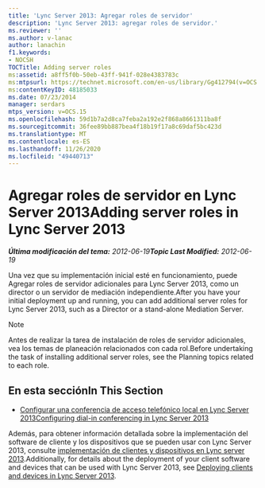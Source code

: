 ```yaml
---
title: 'Lync Server 2013: Agregar roles de servidor'
description: 'Lync Server 2013: agregar roles de servidor.'
ms.reviewer: ''
ms.author: v-lanac
author: lanachin
f1.keywords:
- NOCSH
TOCTitle: Adding server roles
ms:assetid: a8ff5f0b-50eb-43ff-941f-028e4383783c
ms:mtpsurl: https://technet.microsoft.com/en-us/library/Gg412794(v=OCS.15)
ms:contentKeyID: 48185033
ms.date: 07/23/2014
manager: serdars
mtps_version: v=OCS.15
ms.openlocfilehash: 59d1b7a2d8ca7feba2a192e2f868a8661311ba8f
ms.sourcegitcommit: 36fee89bb887bea4f18b19f17a8c69daf5bc423d
ms.translationtype: MT
ms.contentlocale: es-ES
ms.lasthandoff: 11/26/2020
ms.locfileid: "49440713"
---
```

# <a name="adding-server-roles-in-lync-server-2013"></a><span data-ttu-id="a3cd8-103">Agregar roles de servidor en Lync Server 2013</span><span class="sxs-lookup"><span data-stu-id="a3cd8-103">Adding server roles in Lync Server 2013</span></span>

<div data-xmlns="http://www.w3.org/1999/xhtml">

<div class="topic" data-xmlns="http://www.w3.org/1999/xhtml" data-msxsl="urn:schemas-microsoft-com:xslt" data-cs="https://msdn.microsoft.com/">

<div data-asp="https://msdn2.microsoft.com/asp">



</div>

<div id="mainSection">

<div id="mainBody"><span data-ttu-id="a3cd8-104">

<span> </span></span><span class="sxs-lookup"><span data-stu-id="a3cd8-104">

<span> </span></span></span>

<span data-ttu-id="a3cd8-105">_**Última modificación del tema:** 2012-06-19_</span><span class="sxs-lookup"><span data-stu-id="a3cd8-105">_**Topic Last Modified:** 2012-06-19_</span></span>

<span data-ttu-id="a3cd8-106">Una vez que su implementación inicial esté en funcionamiento, puede Agregar roles de servidor adicionales para Lync Server 2013, como un director o un servidor de mediación independiente.</span><span class="sxs-lookup"><span data-stu-id="a3cd8-106">After you have your initial deployment up and running, you can add additional server roles for Lync Server 2013, such as a Director or a stand-alone Mediation Server.</span></span>

<div>


> [!NOTE]  
> <span data-ttu-id="a3cd8-107">Antes de realizar la tarea de instalación de roles de servidor adicionales, vea los temas de planeación relacionados con cada rol.</span><span class="sxs-lookup"><span data-stu-id="a3cd8-107">Before undertaking the task of installing additional server roles, see the Planning topics related to each role.</span></span>



</div>

<div>

## <a name="in-this-section"></a><span data-ttu-id="a3cd8-108">En esta sección</span><span class="sxs-lookup"><span data-stu-id="a3cd8-108">In This Section</span></span>

  - [<span data-ttu-id="a3cd8-109">Configurar una conferencia de acceso telefónico local en Lync Server 2013</span><span class="sxs-lookup"><span data-stu-id="a3cd8-109">Configuring dial-in conferencing in Lync Server 2013</span></span>](lync-server-2013-configuring-dial-in-conferencing.md)

<span data-ttu-id="a3cd8-110">Además, para obtener información detallada sobre la implementación del software de cliente y los dispositivos que se pueden usar con Lync Server 2013, consulte [implementación de clientes y dispositivos en Lync server 2013](lync-server-2013-deploying-clients-and-devices.md).</span><span class="sxs-lookup"><span data-stu-id="a3cd8-110">Additionally, for details about the deployment of your client software and devices that can be used with Lync Server 2013, see [Deploying clients and devices in Lync Server 2013](lync-server-2013-deploying-clients-and-devices.md).</span></span>

<span data-ttu-id="a3cd8-111"></div>

</div>

<span> </span>

</div>

</div>

</span><span class="sxs-lookup"><span data-stu-id="a3cd8-111"></div>

</div>

<span> </span>

</div>

</div>

</span></span></div>

